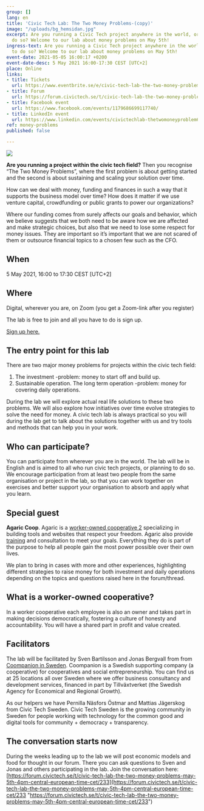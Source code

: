 ```yaml
---
group: []
lang: en
title: 'Civic Tech Lab: The Two Money Problems-(copy)'
image: "/uploads/bg_hemsidan.jpg"
excerpt: Are you running a Civic Tech project anywhere in the world, or planning to
  do so? Welcome to our lab about money problems on May 5th!
ingress-text: Are you running a Civic Tech project anywhere in the world, or planning
  to do so? Welcome to our lab about money problems on May 5th!
event-date: 2021-05-05 16:00:17 +0200
event-date-desc: 5 May 2021 16:00-17:30 CEST [UTC+2]
place: Online
links:
- title: Tickets
  url: https://www.eventbrite.se/e/civic-tech-lab-the-two-money-problems-biljetter-151644178821
- title: Forum
  url: https://forum.civictech.se/t/civic-tech-lab-the-two-money-problems-5-may-2021-16-00-to-17-30-cest-utc-2/233
- title: Facebook event
  url: https://www.facebook.com/events/1179686699117740/
- title: LinkedIn event
  url: https://www.linkedin.com/events/civictechlab-thetwomoneyproblem6790558140036378624/
ref: money-problems
published: false

---
```

![](/uploads/02money.jpg)

**Are you running a project within the civic tech field?** Then you recognise “The Two Money Problems”, where the first problem is about getting started and the second is about sustaining and scaling your solution over time.

How can we deal with money, funding and finances in such a way that it supports the business model over time? How does it matter if we use venture capital, crowdfunding or public grants to power our organizations?

Where our funding comes from surely affects our goals and behavior, which we believe suggests that we both need to be aware how we are affected and make strategic choices, but also that we need to lose some respect for money issues. They are important so it’s important that we are not scared of them or outsource financial topics to a chosen few such as the CFO.

## When

5 May 2021, 16:00 to 17:30 CEST \[UTC+2\]

## Where

Digital, wherever you are, on Zoom (you get a Zoom-link after you register)

The lab is free to join and all you have to do is sign up. 

[Sign up here.](https://www.eventbrite.se/e/civic-tech-lab-the-two-money-problems-biljetter-151644178821)

## The entry point for this lab

There are two major money problems for projects within the civic tech field:

1. The investment -problem: money to start off and build up.
2. Sustainable operation. The long term operation -problem: money for covering daily operations.

During the lab we will explore actual real life solutions to these two problems. We will also explore how initiatives over time evolve strategies to solve the need for money. A civic tech lab is always practical so you will during the lab get to talk about the solutions together with us and try tools and methods that can help you in your work.

## Who can participate?

You can participate from wherever you are in the world. The lab will be in English and is aimed to all who run civic tech projects, or planning to do so. We encourage participation from at least two people from the same organisation or project in the lab, so that you can work together on exercises and better support your organisation to absorb and apply what you learn.

## Special guest

**Agaric Coop**. Agaric is a [worker-owned cooperative 2](https://agaric.coop/what-worker-owner-cooperative) specializing in building tools and websites that respect your freedom. Agaric also provide [training](https://agaric.coop/training) and consultation to meet your goals. Everything they do is part of the purpose to help all people gain the most power possible over their own lives.

We plan to bring in cases with more and other experiences, highlighting different strategies to raise money for both investment and daily operations depending on the topics and questions raised here in the forum/thread.

## What is a worker-owned cooperative?

In a worker cooperative each employee is also an owner and takes part in making decisions democratically, fostering a culture of honesty and accountability. You will have a shared part in profit and value created.

## Facilitators

The lab will be facilitated by Sven Bartilsson and Jonas Bergvall from from [Coompanion in Sweden](https://coompanion.se/). Coompanion is a Swedish supporting company (a cooperative) for cooperatives and social entrepreneurship. You can find us at 25 locations all over Sweden where we offer business consultancy and development services, financed in part by Tillväxtverket (the Swedish Agency for Economical and Regional Growth).

As our helpers we have Pernilla Näsfors Östmar and Mattias Jägerskog from Civic Tech Sweden. Civic Tech Sweden is the growing community in Sweden for people working with technology for the common good and digital tools for community + democracy + transparency.

## The conversation starts now

During the weeks leading up to the lab we will post economic models and food for thought in our forum. There you can ask questions to Sven and Jonas and others participating in the lab. Join the conversation here: [https://forum.civictech.se/t/civic-tech-lab-the-two-money-problems-may-5th-4pm-central-european-time-cet/233](https://forum.civictech.se/t/civic-tech-lab-the-two-money-problems-may-5th-4pm-central-european-time-cet/233 "https://forum.civictech.se/t/civic-tech-lab-the-two-money-problems-may-5th-4pm-central-european-time-cet/233")